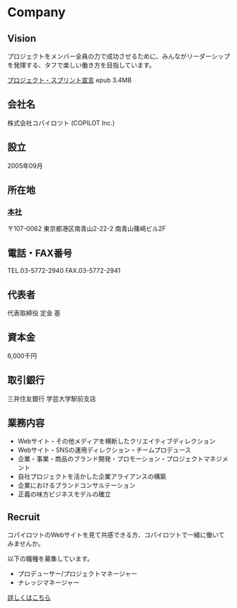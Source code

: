 # Company

## Vision

プロジェクトをメンバー全員の力で成功させるために、みんながリーダーシップを発揮する、タフで楽しい働き方を目指しています。

[プロジェクト・スプリント宣言](https://projectsprint.org/) epub 3.4MB

## 会社名

株式会社コパイロツト (COPILOT Inc.)

## 設立

2005年09月

## 所在地

### [本社](https://goo.gl/maps/sxoJ5Hiro5L2)

〒107-0062 東京都港区南青山2-22-2 南青山篠崎ビル2F

## 電話・FAX番号

TEL.03-5772-2940
FAX.03-5772-2941

## 代表者

代表取締役 定金 基

## 資本金

6,000千円

## 取引銀行

三井住友銀行 学芸大学駅前支店

## 業務内容

- Webサイト・その他メディアを横断したクリエイティブディレクション
- Webサイト・SNSの運用ディレクション・チームプロデュース
- 企業・事業・商品のブランド開発・プロモーション・プロジェクトマネジメント
- 自社プロジェクトを活かした企業アライアンスの構築
- 企業におけるブランドコンサルテーション
- 正義の味方ビジネスモデルの確立

## Recruit

コパイロツトのWebサイトを見て共感できる方、コパイロツトで一緒に働いてみませんか。

以下の職種を募集しています。
- プロデューサー/プロジェクトマネージャー
- ナレッジマネージャー

[詳しくはこちら](career.md)

